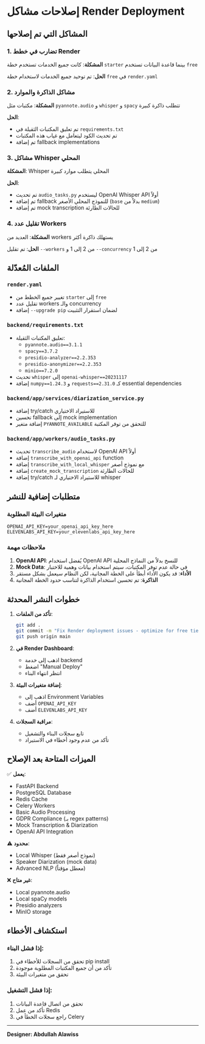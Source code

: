 # إصلاحات مشاكل Render Deployment

## المشاكل التي تم إصلاحها

### 1. تضارب في خطط Render
**المشكلة**: كانت جميع الخدمات تستخدم خطة `starter` بينما قاعدة البيانات تستخدم `free`

**الحل**: تم توحيد جميع الخدمات لاستخدام خطة `free` في `render.yaml`

### 2. مشاكل الذاكرة والموارد
**المشكلة**: مكتبات مثل `pyannote.audio` و `whisper` و `spacy` تتطلب ذاكرة كبيرة

**الحل**: 
- تم تعليق المكتبات الثقيلة في `requirements.txt`
- تم تحديث الكود ليتعامل مع غياب هذه المكتبات
- تم إضافة fallback implementations

### 3. مشاكل Whisper المحلي
**المشكلة**: Whisper المحلي يتطلب موارد كبيرة

**الحل**:
- تم تحديث `audio_tasks.py` ليستخدم OpenAI Whisper API أولاً
- تم إضافة fallback للنموذج المحلي الأصغر (`base` بدلاً من `medium`)
- تم إضافة mock transcription للحالات الطارئة

### 4. تقليل عدد Workers
**المشكلة**: العديد من workers يستهلك ذاكرة أكثر

**الحل**: تم تقليل `--workers` من 2 إلى 1 و `--concurrency` من 2 إلى 1

## الملفات المُعدّلة

### `render.yaml`
- تغيير جميع الخطط من `starter` إلى `free`
- تقليل عدد workers والـ concurrency
- إضافة `--upgrade pip` لضمان استقرار التثبيت

### `backend/requirements.txt`
- تعليق المكتبات الثقيلة:
  - `pyannote.audio==3.1.1`
  - `spacy==3.7.2`
  - `presidio-analyzer==2.2.353`
  - `presidio-anonymizer==2.2.353`
  - `minio==7.2.0`
- تحديث `whisper` إلى `openai-whisper==20231117`
- إضافة `numpy==1.24.3` و `requests==2.31.0` كـ essential dependencies

### `backend/app/services/diarization_service.py`
- إضافة try/catch للاستيراد الاختياري
- تحسين fallback إلى mock implementation
- إضافة متغير `PYANNOTE_AVAILABLE` للتحقق من توفر المكتبة

### `backend/app/workers/audio_tasks.py`
- تحديث `transcribe_audio` لاستخدام OpenAI API أولاً
- إضافة `transcribe_with_openai_api` function
- إضافة `transcribe_with_local_whisper` مع نموذج أصغر
- إضافة `create_mock_transcription` للحالات الطارئة
- إضافة try/catch للاستيراد الاختياري لـ whisper

## متطلبات إضافية للنشر

### متغيرات البيئة المطلوبة
```
OPENAI_API_KEY=your_openai_api_key_here
ELEVENLABS_API_KEY=your_elevenlabs_api_key_here
```

### ملاحظات مهمة
1. **OpenAI API**: يُفضل استخدام OpenAI API للنسخ بدلاً من النماذج المحلية
2. **Mock Data**: في حالة عدم توفر المكتبات، سيتم استخدام بيانات وهمية للاختبار
3. **الأداء**: قد يكون الأداء أبطأ على الخطة المجانية، لكن النظام سيعمل بشكل مستقر
4. **الذاكرة**: تم تحسين استخدام الذاكرة لتناسب حدود الخطة المجانية

## خطوات النشر المحدثة

1. **تأكد من الملفات**:
   ```bash
   git add .
   git commit -m "Fix Render deployment issues - optimize for free tier"
   git push origin main
   ```

2. **في Render Dashboard**:
   - اذهب إلى خدمة backend
   - اضغط "Manual Deploy"
   - انتظر انتهاء البناء

3. **إضافة متغيرات البيئة**:
   - اذهب إلى Environment Variables
   - أضف `OPENAI_API_KEY`
   - أضف `ELEVENLABS_API_KEY`

4. **مراقبة السجلات**:
   - تابع سجلات البناء والتشغيل
   - تأكد من عدم وجود أخطاء في الاستيراد

## الميزات المتاحة بعد الإصلاح

✅ **يعمل**:
- FastAPI Backend
- PostgreSQL Database
- Redis Cache
- Celery Workers
- Basic Audio Processing
- GDPR Compliance (بـ regex patterns)
- Mock Transcription & Diarization
- OpenAI API Integration

⚠️ **محدود**:
- Local Whisper (نموذج أصغر فقط)
- Speaker Diarization (mock data)
- Advanced NLP (معطل مؤقتاً)

❌ **غير متاح**:
- Local pyannote.audio
- Local spaCy models
- Presidio analyzers
- MinIO storage

## استكشاف الأخطاء

### إذا فشل البناء:
1. تحقق من السجلات للأخطاء في pip install
2. تأكد من أن جميع المكتبات المطلوبة موجودة
3. تحقق من متغيرات البيئة

### إذا فشل التشغيل:
1. تحقق من اتصال قاعدة البيانات
2. تأكد من عمل Redis
3. راجع سجلات الخطأ في Celery

---
**Designer: Abdullah Alawiss**
